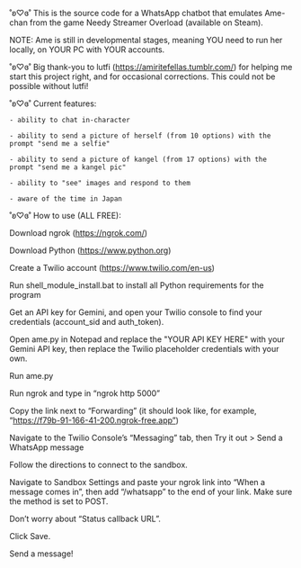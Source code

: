 
˚ʚ♡ɞ˚  This is the source code for a WhatsApp chatbot that emulates Ame-chan from the game Needy Streamer Overload (available on Steam). 

NOTE: Ame is still in developmental stages, meaning YOU need to run her locally, on YOUR PC with YOUR accounts.
			
˚ʚ♡ɞ˚  Big thank-you to lutfi (https://amiritefellas.tumblr.com/) for helping me start this project right, and for occasional corrections. This could not be possible without lutfi!

˚ʚ♡ɞ˚  Current features:

    - ability to chat in-character

    - ability to send a picture of herself (from 10 options) with the prompt "send me a selfie"

    - ability to send a picture of kangel (from 17 options) with the prompt "send me a kangel pic"

    - ability to "see" images and respond to them

    - aware of the time in Japan

˚ʚ♡ɞ˚ How to use (ALL FREE): 

Download ngrok (https://ngrok.com/) 

Download Python (https://www.python.org) 

Create a Twilio account (https://www.twilio.com/en-us) 

Run shell_module_install.bat to install all Python requirements for the program

Get an API key for Gemini, and open your Twilio console to find your credentials (account_sid and auth_token).

Open ame.py in Notepad and replace the "YOUR API KEY HERE" with your Gemini API key, then replace the Twilio placeholder credentials with your own.

Run ame.py

Run ngrok and type in “ngrok http 5000”

Copy the link next to “Forwarding” (it should look like, for example, “https://f79b-91-166-41-200.ngrok-free.app”)

Navigate to the Twilio Console’s “Messaging” tab, then Try it out > Send a WhatsApp message

Follow the directions to connect to the sandbox.

Navigate to Sandbox Settings and paste your ngrok link into “When a message comes in”, then add “/whatsapp” to the end of your link. Make sure the method is set to POST. 

Don’t worry about “Status callback URL”.

Click Save.

Send a message!
